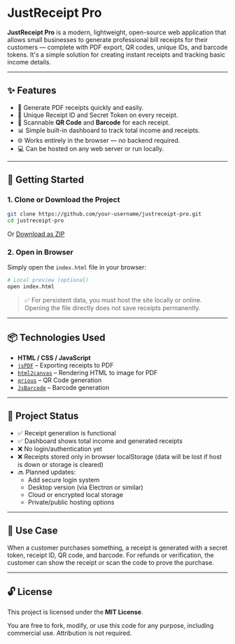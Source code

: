 # JustReceipt Pro

**JustReceipt Pro** is a modern, lightweight, open-source web application that allows small businesses to generate professional bill receipts for their customers — complete with PDF export, QR codes, unique IDs, and barcode tokens. It's a simple solution for creating instant receipts and tracking basic income details.

---

## ✨ Features

- 🧾 Generate PDF receipts quickly and easily.
- 🔐 Unique Receipt ID and Secret Token on every receipt.
- 📱 Scannable **QR Code** and **Barcode** for each receipt.
- 📊 Simple built-in dashboard to track total income and receipts.
- 🌐 Works entirely in the browser — no backend required.
- 💻 Can be hosted on any web server or run locally.

---

## 🚀 Getting Started

### 1. Clone or Download the Project

```bash
git clone https://github.com/your-username/justreceipt-pro.git
cd justreceipt-pro
```

Or [Download as ZIP](https://github.com/your-username/justreceipt-pro/archive/refs/heads/main.zip)

### 2. Open in Browser

Simply open the `index.html` file in your browser:

```bash
# Local preview (optional)
open index.html
```

> ✅ For persistent data, you must host the site locally or online. Opening the file directly does not save receipts permanently.

---

## 📦 Technologies Used

- **HTML / CSS / JavaScript**
- [`jsPDF`](https://github.com/parallax/jsPDF) – Exporting receipts to PDF
- [`html2canvas`](https://html2canvas.hertzen.com/) – Rendering HTML to image for PDF
- [`qrious`](https://github.com/neocotic/qrious) – QR Code generation
- [`JsBarcode`](https://github.com/lindell/JsBarcode) – Barcode generation

---

## 🔧 Project Status

- ✅ Receipt generation is functional
- ✅ Dashboard shows total income and generated receipts
- ❌ No login/authentication yet
- ❌ Receipts stored only in browser localStorage (data will be lost if host is down or storage is cleared)
- 🔜 Planned updates:
  - Add secure login system
  - Desktop version (via Electron or similar)
  - Cloud or encrypted local storage
  - Private/public hosting options

---

## 🧠 Use Case

When a customer purchases something, a receipt is generated with a secret token, receipt ID, QR code, and barcode. For refunds or verification, the customer can show the receipt or scan the code to prove the purchase.

---

## 🔓 License

This project is licensed under the **MIT License**.

You are free to fork, modify, or use this code for any purpose, including commercial use. Attribution is not required.